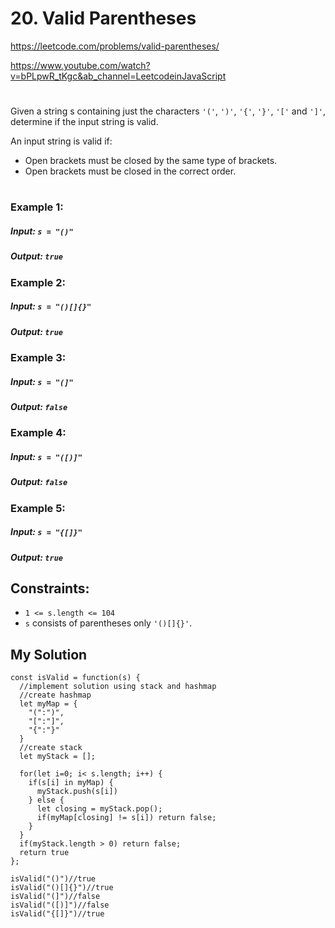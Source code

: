 # 20. Valid Parentheses
https://leetcode.com/problems/valid-parentheses/

https://www.youtube.com/watch?v=bPLpwR_tKgc&ab_channel=LeetcodeinJavaScript
#

Given a string s containing just the characters `'('`, `')'`, `'{'`, `'}'`, `'['` and `']'`, determine if the input string is valid.

An input string is valid if:
- Open brackets must be closed by the same type of brackets.
- Open brackets must be closed in the correct order.
#
### Example 1:
##### Input: `s = "()"`
##### Output: `true`
### Example 2:
##### Input: `s = "()[]{}"`
##### Output: `true`
### Example 3:
##### Input: `s = "(]"`
##### Output: `false`
### Example 4:
##### Input: `s = "([)]"`
##### Output: `false`
### Example 5:
##### Input: `s = "{[]}"`
##### Output: `true`
 
## Constraints:
- `1 <= s.length <= 104`
- `s` consists of parentheses only `'()[]{}'`.

## My Solution
````
const isValid = function(s) {
  //implement solution using stack and hashmap
  //create hashmap
  let myMap = {
    "(":")",
    "[":"]",
    "{":"}"
  }
  //create stack
  let myStack = [];
  
  for(let i=0; i< s.length; i++) {
    if(s[i] in myMap) {
      myStack.push(s[i])
    } else {
      let closing = myStack.pop();
      if(myMap[closing] != s[i]) return false;
    }
  }
  if(myStack.length > 0) return false;
  return true   
};

isValid("()")//true
isValid("()[]{}")//true
isValid("(]")//false
isValid("([)]")//false
isValid("{[]}")//true
````
